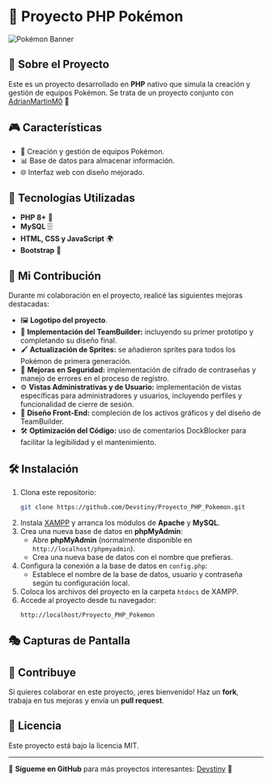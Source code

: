 # 🐉 Proyecto PHP Pokémon

![Pokémon Banner](https://upload.wikimedia.org/wikipedia/commons/9/98/International_Pokémon_logo.svg)

## 🌟 Sobre el Proyecto
Este es un proyecto desarrollado en **PHP** nativo que simula la creación y gestión de equipos Pokémon. Se trata de un proyecto conjunto con [AdrianMartinM0](https://github.com/AdrianMartinM0) 💪

## 🎮 Características
- 📜 Creación y gestión de equipos Pokémon.
- 📊 Base de datos para almacenar información.
- 🌐 Interfaz web con diseño mejorado.

## 🚀 Tecnologías Utilizadas
- **PHP 8+** 🐘
- **MySQL** 🗄️
- **HTML, CSS y JavaScript** 🌍
- **Bootstrap** 🎨 

## 🤝 Mi Contribución
Durante mi colaboración en el proyecto, realicé las siguientes mejoras destacadas:

- 🖼️ **Logotipo del proyecto**.
- 🌟 **Implementación del TeamBuilder:** incluyendo su primer prototipo y completando su diseño final.
- 🖌️ **Actualización de Sprites:** se añadieron sprites para todos los Pokémon de primera generación.
- 🔐 **Mejoras en Seguridad:** implementación de cifrado de contraseñas y manejo de errores en el proceso de registro.
- ⚙️ **Vistas Administrativas y de Usuario:** implementación de vistas específicas para administradores y usuarios, incluyendo perfiles y funcionalidad de cierre de sesión.
- 🎨 **Diseño Front-End:** compleción de los activos gráficos y del diseño de TeamBuilder.
- 🛠️ **Optimización del Código:** uso de comentarios DockBlocker para facilitar la legibilidad y el mantenimiento.

## 🛠 Instalación
1. Clona este repositorio:
   ```bash
   git clone https://github.com/Devstiny/Proyecto_PHP_Pokemon.git
   ```
2. Instala [XAMPP](https://www.apachefriends.org/index.html) y arranca los módulos de **Apache** y **MySQL**.
3. Crea una nueva base de datos en **phpMyAdmin**:
   - Abre **phpMyAdmin** (normalmente disponible en `http://localhost/phpmyadmin`).
   - Crea una nueva base de datos con el nombre que prefieras.
4. Configura la conexión a la base de datos en `config.php`:
   - Establece el nombre de la base de datos, usuario y contraseña según tu configuración local.
5. Coloca los archivos del proyecto en la carpeta `htdocs` de XAMPP.
6. Accede al proyecto desde tu navegador:
   ```
   http://localhost/Proyecto_PHP_Pokemon
   ```

## 🎭 Capturas de Pantalla


## 🤗 Contribuye
Si quieres colaborar en este proyecto, ¡eres bienvenido! Haz un **fork**, trabaja en tus mejoras y envía un **pull request**.

## 📜 Licencia
Este proyecto está bajo la licencia MIT.

---
📌 **Sígueme en GitHub** para más proyectos interesantes: [Devstiny](https://github.com/Devstiny) 🚀
